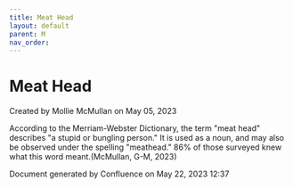 ```yaml
---
title: Meat Head
layout: default
parent: M
nav_order:
---
```


# Meat Head

Created by  Mollie McMullan on May 05, 2023

According to the Merriam-Webster Dictionary, the term &quot;meat head&quot; describes &quot;a stupid or bungling person.&quot; It is used as a noun, and may also be observed under the spelling &quot;meathead.&quot; 86% of those surveyed knew what this word meant.(McMullan, G-M, 2023)

Document generated by Confluence on May 22, 2023 12:37


